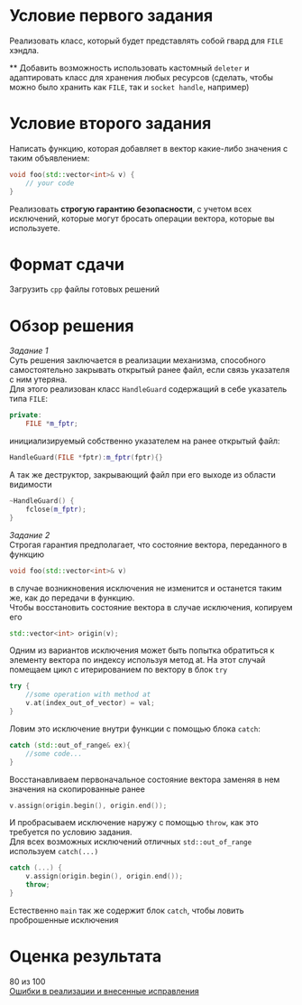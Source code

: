 # Условие первого задания
Реализовать класс, который будет представлять собой гвард для `FILE` хэндла.

** Добавить возможность использовать кастомный `deleter` и адаптировать класс для хранения любых ресурсов (сделать, чтобы можно было хранить как `FILE`, так и `socket handle`, например)

# Условие второго задания
Написать функцию, которая добавляет в вектор какие-либо значения с таким объявлением:
~~~C++
void foo(std::vector<int>& v) {
	// your code
}
~~~
Реализовать **строгую гарантию безопасности**, с учетом всех исключений, которые могут бросать операции вектора, которые вы используете.

# Формат сдачи
Загрузить `cpp` файлы готовых решений


# Обзор решения
*Задание 1*  
Суть решения заключается в реализации механизма, способного самостоятельно закрывать открытый ранее файл, если связь указателя с ним утеряна.  
Для этого реализован класс `HandleGuard` содержащий в себе указатель типа `FILE`:
~~~C++
private:
	FILE *m_fptr;
~~~
инициализируемый собственно указателем на ранее открытый файл:
~~~C++
HandleGuard(FILE *fptr):m_fptr(fptr){}
~~~
А так же деструктор, закрывающий файл при его выходе из области видимости
~~~C++
~HandleGuard() {
	fclose(m_fptr);
}
~~~

*Задание 2*  
Строгая гарантия предполагает, что состояние вектора, переданного в функцию
~~~C++
void foo(std::vector<int>& v)
~~~
в случае возникновения исключения не изменится и останется таким же, как до передачи в функцию.  
Чтобы восстановить состояние вектора в случае исключения, копируем его 
~~~C++
std::vector<int> origin(v);
~~~
Одним из вариантов исключения может быть попытка обратиться к элементу вектора по индексу используя метод at. На этот случай помещаем цикл с итерированием по вектору в блок `try`
~~~C++
try {
	//some operation with method at		
	v.at(index_out_of_vector) = val;	
}		
~~~
Ловим это исключение внутри функции с помощью блока `catch`:
~~~C++
catch (std::out_of_range& ex){
	//some code...
}
~~~
Восстанавливаем первоначальное состояние вектора заменяя в нем значения на скопированные ранее
~~~C++
v.assign(origin.begin(), origin.end());
~~~
И пробрасываем исключение наружу с помощью `throw`, как это требуется по условию задания.  
Для всех возможных исключений отличных `std::out_of_range` используем `catch(...)`

~~~C++
catch (...) {		
	v.assign(origin.begin(), origin.end());
	throw;
}
~~~
Естественно `main` так же содержит блок `catch`, чтобы ловить проброшенные исключения

# Оценка результата  
80 из 100  
[Ошибки в реализации и внесенные исправления](dz_3_new/)
